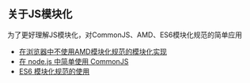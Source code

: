 ## 关于JS模块化

为了更好理解JS模块化，对CommonJS、AMD、ES6模块化规范的简单应用

- [在浏览器中不使用AMD模块化规范的模块化实现](https://github.com/mmmying/js-modules/tree/main/noAMD/README.md)
- [在 node.js 中简单使用 CommonJS](https://github.com/mmmying/js-modules/tree/main/CommonJSDemo/README.md)
- [ES6 模块化规范的使用](https://github.com/mmmying/js-modules/blob/main/ES6Demo/README.md)
